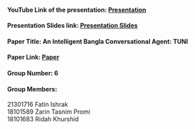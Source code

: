 #### YouTube Link of the presentation: [Presentation](https://youtu.be/x0wQJrk1ZXI)

#### Presentation Slides link: [Presentation Slides](https://drive.google.com/drive/folders/1Hk5JXnpNQxolZyAUqkKCVblMODT0YQzs?usp=sharing)

#### Paper Title: An Intelligent Bangla Conversational Agent: TUNI

#### Paper Link: [Paper](https://www.researchgate.net/publication/351650460_An_Intelligent_Bangla_Conversational_Agent_TUNI?fbclid=IwAR3OoozMuvmKA7Bbx10wTUci56RScN6vUxcMkmh0UCx3FCbIeTuH1bwGYck)

#### Group Number: 6

#### Group Members:

21301716 Fatin Ishrak  
18101589 Zarin Tasnim Promi  
18101683 Ridah Khurshid  
